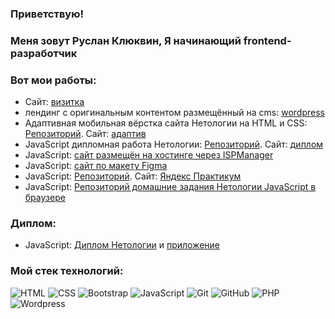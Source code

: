  ###    Приветствую!
###  Меня зовут Руслан Клюквин, Я начинающий frontend-разработчик
### Вот мои работы: 

-  Сайт: [визитка](http://ruslanklukvin.tilda.ws/)
-  лендинг с оригинальным контентом размещённый на cms: [wordpress](https://siberwordpress.ru/)
-  Адаптивная мобильная вёрстка сайта Нетологии на HTML и CSS: [Репозиторий](https://github.com/RuslanKlukvin/MQ-Diploma). Сайт: [адаптив](https://ruslanklukvin.github.io/MQ-Diploma/)
-  JavaScript дипломная работа Нетологии: [Репозиторий](https://github.com/RuslanKlukvin/js-cp-diploma-edited). Сайт: [диплом](https://ruslanklukvin.github.io/js-cp-diploma-edited/)
-  JavaScript: [сайт размещён на хостинге через ISPManager](https://www.xn--90anbvegee7h.xn--p1acf/)
-  JavaScript: [сайт по макету Figma](https://www.xn--80afhjv6afck.xn--h1ahn.xn--p1acf/)
-  JavaScript: [Репозиторий](https://github.com/RuslanKlukvin/Procrastinate). Сайт: [Яндекс Практикум](https://ruslanklukvin.github.io/Procrastinate/)
-  JavaScript: [Репозиторий домашние задания Нетологии JavaScript в браузере](https://github.com/RuslanKlukvin/bhj-homeworks)

  
 ### Диплом:

-  JavaScript: [Диплом Нетологии](https://github.com/RuslanKlukvin/RuslanKlukvin/blob/main/%D0%94%D0%9F%D0%9F%20%D0%9A%D0%BB%D1%8E%D0%BA%D0%B2%D0%B8%D0%BD%20%D0%A0%D0%92.jpg) и [приложение](https://github.com/RuslanKlukvin/RuslanKlukvin/blob/main/%D0%94%D0%9F%D0%9F%20%D0%9A%D0%BB%D1%8E%D0%BA%D0%B2%D0%B8%D0%BD%20%D0%A0%D0%92%202.jpg)
 

### Мой стек технологий:
![HTML](https://img.shields.io/badge/-HTML-333?style=for-the-badge&logo=html5)
![CSS](https://img.shields.io/badge/-CSS-333?style=for-the-badge&logo=css3&logoColor=blue)
![Bootstrap](https://img.shields.io/badge/-Bootstrap-333?style=for-the-badge&logo=Bootstrap)
![JavaScript](https://img.shields.io/badge/-JavaScript-333?style=for-the-badge&logo=javascript)
![Git](https://img.shields.io/badge/-Git-333?style=for-the-badge&logo=Git)
![GitHub](https://img.shields.io/badge/-GitHub-333?style=for-the-badge&logo=GitHub)
![PHP](https://img.shields.io/badge/-PHP-333?style=for-the-badge&logo=PHP)
![Wordpress](https://img.shields.io/badge/-Wordpress-333?style=for-the-badge&logo=Wordpress&logoColor=blue)
 

